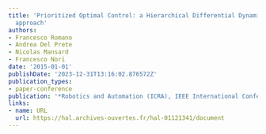 ```yaml
---
title: 'Prioritized Optimal Control: a Hierarchical Differential Dynamic Programming
  approach'
authors:
- Francesco Romano
- Andrea Del Prete
- Nicolas Mansard
- Francesco Nori
date: '2015-01-01'
publishDate: '2023-12-31T13:16:02.876572Z'
publication_types:
- paper-conference
publication: '*Robotics and Automation (ICRA), IEEE International Conference on*'
links:
- name: URL
  url: https://hal.archives-ouvertes.fr/hal-01121341/document
---
```

